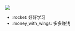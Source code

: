 <img src="https://github-readme-stats-eight-theta.vercel.app/api/top-langs/?username=18845778092&layout=compact&langs_count=8&theme=algolia"/>
<ul>
    <li>:rocket: 好好学习</li>
    <li>:money_with_wings: 多多赚钱</li>
</ul>

